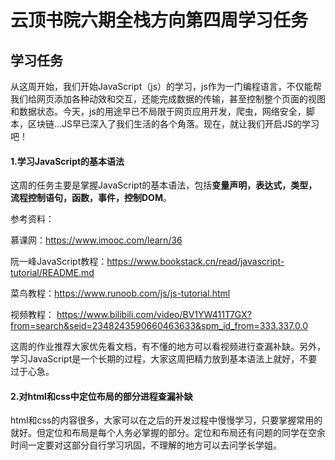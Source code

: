 # 云顶书院六期全栈方向第四周学习任务

## 学习任务

从这周开始，我们开始JavaScript（js）的学习，js作为一门编程语言，不仅能帮我们给网页添加各种动效和交互，还能完成数据的传输，甚至控制整个页面的视图和数据状态。今天，js的用途早已不局限于网页应用开发，爬虫，网络安全，脚本，区块链…JS早已深入了我们生活的各个角落。现在，就让我们开启JS的学习吧！

#### 1.学习JavaScript的基本语法

这周的任务主要是掌握JavaScript的基本语法，包括**变量声明，表达式，类型，流程控制语句，函数，事件，控制DOM**。

参考资料：

慕课网：https://www.imooc.com/learn/36

阮一峰JavaScript教程：https://www.bookstack.cn/read/javascript-tutorial/README.md

菜鸟教程：https://www.runoob.com/js/js-tutorial.html

视频教程：
 https://www.bilibili.com/video/BV1YW411T7GX?from=search&seid=2348243590660463633&spm_id_from=333.337.0.0

这周的作业推荐大家优先看文档，有不懂的地方可以看视频进行查漏补缺。另外，学习JavaScript是一个长期的过程，大家这周把精力放到基本语法上就好，不要过于心急。

#### 2.对html和css中定位布局的部分进程查漏补缺

html和css的内容很多，大家可以在之后的开发过程中慢慢学习，只要掌握常用的就好。但定位和布局是每个人务必掌握的部分。定位和布局还有问题的同学在空余时间一定要对这部分自行学习巩固，不理解的地方可以去问学长学姐。

